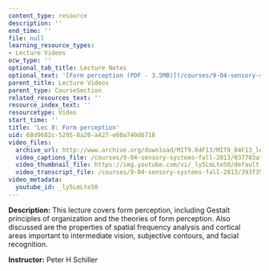 ```yaml
---
content_type: resource
description: ''
end_time: ''
file: null
learning_resource_types:
- Lecture Videos
ocw_type: ''
optional_tab_title: Lecture Notes
optional_text: '[Form perception (PDF - 3.5MB)](/courses/9-04-sensory-systems-fall-2013/resources/mit9_04f13_vis8)'
parent_title: Lecture Videos
parent_type: CourseSection
related_resources_text: ''
resource_index_text: ''
resourcetype: Video
start_time: ''
title: 'Lec 8: Form perception'
uid: 68d9682c-5295-8a20-a427-e60a740d6718
video_files:
  archive_url: http://www.archive.org/download/MIT9.04F13/MIT9_04F13_lec08_300k.mp4
  video_captions_file: /courses/9-04-sensory-systems-fall-2013/037703af105558c1bd3b4bfb437e88fb_ly5LmLte50.vtt
  video_thumbnail_file: https://img.youtube.com/vi/_ly5LmLte50/default.jpg
  video_transcript_file: /courses/9-04-sensory-systems-fall-2013/393f35b9420c94a9fe9254fc65e65f8e_ly5LmLte50.pdf
video_metadata:
  youtube_id: _ly5LmLte50
---
```


**Description:** This lecture covers form perception, including Gestalt principles of organization and the theories of form perception. Also discussed are the properties of spatial frequency analysis and cortical areas important to intermediate vision, subjective contours, and facial recognition.

**Instructor:** Peter H Schiller

